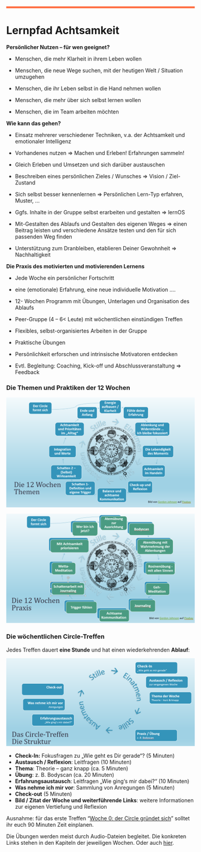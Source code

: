 

![](./images/OrangeLine.png)

# Lernpfad Achtsamkeit

**Persönlicher Nutzen – für wen geeignet?**

-   Menschen, die mehr Klarheit in ihrem Leben wollen

-   Menschen, die neue Wege suchen, mit der heutigen Welt / Situation
    umzugehen

-   Menschen, die ihr Leben selbst in die Hand nehmen wollen

-   Menschen, die mehr über sich selbst lernen wollen

-   Menschen, die im Team arbeiten möchten

**Wie kann das gehen?**

-   Einsatz mehrerer verschiedener Techniken, v.a. der Achtsamkeit und
    emotionaler Intelligenz

-   Vorhandenes nutzen =&gt; Machen und Erleben! Erfahrungen sammeln!

-   Gleich Erleben und Umsetzen und sich darüber austauschen

-   Beschreiben eines persönlichen Zieles / Wunsches =&gt; Vision /
    Ziel-Zustand

-   Sich selbst besser kennenlernen =&gt; Persönlichen Lern-Typ
    erfahren, Muster, …

-   Ggfs. Inhalte in der Gruppe selbst erarbeiten und gestalten =&gt;
    lernOS

-   Mit-Gestalten des Ablaufs und Gestalten des eigenen Weges =&gt;
    einen Beitrag leisten und verschiedene Ansätze testen und den für
    sich passenden Weg finden

-   Unterstützung zum Dranbleiben, etablieren Deiner Gewohnheit =&gt;
    Nachhaltigkeit

**Die Praxis des motivierten und motivierenden Lernens**

-   Jede Woche ein persönlicher Fortschritt

-   eine (emotionale) Erfahrung, eine neue individuelle Motivation ….

-   12- Wochen Programm mit Übungen, Unterlagen und Organisation des
    Ablaufs

-   Peer-Gruppe (4 – 6&lt; Leute) mit wöchentlichen einstündigen Treffen

-   Flexibles, selbst-organisiertes Arbeiten in der Gruppe

-   Praktische Übungen

-   Persönlichkeit erforschen und intrinsische Motivatoren entdecken

-   Evtl. Begleitung: Coaching, Kick-off und Abschlussveranstaltung
    =&gt; Feedback

### Die Themen und Praktiken der 12 Wochen

![](./images/image3.png)

![](./images/image4.png)



### Die wöchentlichen Circle-Treffen

Jedes Treffen dauert **eine Stunde** und hat einen wiederkehrenden **Ablauf**:

![](./images/image5.png)



-   **Check-In:** Fokusfragen zu „Wie geht es Dir gerade“? (5 Minuten)
-   **Austausch / Reflexion**: Leitfragen (10 Minuten)
-   **Thema**: Theorie – ganz knapp (ca. 5 Minuten)
-   **Übung**: z. B. Bodyscan (ca. 20 Minuten)
-   **Erfahrungsaustausch**: Leitfragen „Wie ging‘s mir dabei?“ (10
    Minuten)
-   **Was nehme ich mir vor**: Sammlung von Anregungen (5 Minuten)
-   **Check-out** (5 Minuten)
-   **Bild / Zitat der Woche und weiterführende Links**: weitere
    Informationen zur eigenen Vertiefung und Reflexion

Ausnahme: für das erste Treffen “[Woche 0: der Circle gründet
sich](#woche-0-der-circle-gründet-sich)” solltet ihr euch 90 Minuten
Zeit einplanen.

Die Übungen werden meist durch Audio-Dateien begleitet. Die konkreten Links stehen in den Kapiteln der jeweiligen Wochen. Oder auch [hier](https://drive.google.com/drive/folders/1vVwrUSPgrFaM5TwOoTIiRqn1fzF2jFhB?usp=sharing).

